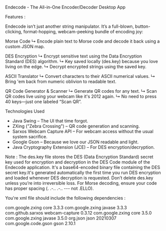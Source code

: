 Endecode - The All-in-One Encoder/Decoder Desktop App

Features :

Endecode isn’t just another string manipulator. It’s a full-blown, button-clicking, format-hopping, webcam-peeking bundle of encoding joy:

Morse Code
↳ Encode plain text to Morse code and decode it back using a custom JSON map.

DES Encryption
↳ Encrypt sensitive text using the Data Encryption Standard (DES) algorithm.
↳ Key saved locally (des.key) because you love living on the edge.
↳ Decrypt encrypted strings using the saved key.

ASCII Translator
↳ Convert characters to their ASCII numerical values.
↳ Bring 'em back from numeric oblivion to readable text.

QR Code Generator & Scanner
↳ Generate QR codes for any text.
↳ Scan QR codes live using your webcam like it's 2012 again.
↳ No need to press 40 keys—just one labeled “Scan QR”.

 Technologies Used
- Java Swing – The UI that time forgot.
- ZXing ("Zebra Crossing") – QR code generation and scanning.
- Sarxos Webcam Capture API – For webcam access without the usual system sacrifice.
- Google Gson – Because we love our JSON readable and light.
- Java Cryptography Extension (JCE) – For DES encryption/decryption.

Note : 
The des.key file stores the DES (Data Encryption Standard) secret key used for encryption and decryption in the DES Code module of the Endecode application.
It's a base64-encoded binary file containing the DES secret key.It's generated automatically the first time you run DES encryption and loaded whenever DES decryption is requested.
Don’t delete des.key unless you’re into irreversible loss.
For Morse decoding, ensure your code has proper spacing (. .-.. .-.. --- not .ELLO).


  You're xml file should include the following dependencies :
  
<dependency>
    <groupId>com.google.zxing</groupId>
    <artifactId>core</artifactId>
    <version>3.3.3</version>
</dependency>

<dependency>
    <groupId>com.google.zxing</groupId>
    <artifactId>javase</artifactId>
    <version>3.3.3</version>
</dependency>

   <dependency>
        <groupId>com.github.sarxos</groupId>
        <artifactId>webcam-capture</artifactId>
        <version>0.3.12</version>
    </dependency>
    <dependency>
        <groupId>com.google.zxing</groupId>
        <artifactId>core</artifactId>
        <version>3.5.0</version>
    </dependency>
    <dependency>
        <groupId>com.google.zxing</groupId>
        <artifactId>javase</artifactId>
        <version>3.5.0</version>
    </dependency>
  
  <dependency>
  <groupId>org.json</groupId>
  <artifactId>json</artifactId>
  <version>20210307</version>
</dependency>

<dependency>
    <groupId>com.google.code.gson</groupId>
    <artifactId>gson</artifactId>
    <version>2.10.1</version>
</dependency>
